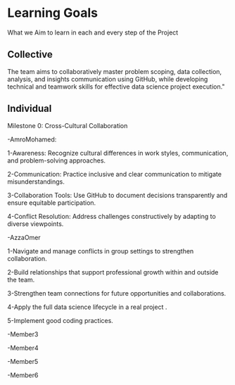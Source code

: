 # Learning Goals

What we Aim to learn in each and every step of the Project

## Collective

The team aims to collaboratively master problem scoping, data collection, analysis,
and insights communication using GitHub, while developing technical and teamwork
skills for effective data science project execution."

## Individual

Milestone 0: Cross-Cultural Collaboration

-AmroMohamed:

1-Awareness: Recognize cultural differences in work styles, communication,
and problem-solving approaches.

2-Communication: Practice inclusive and clear communication to mitigate misunderstandings.

3-Collaboration Tools: Use GitHub to document decisions transparently
and ensure equitable participation.

4-Conflict Resolution: Address challenges constructively by adapting to diverse viewpoints.

-AzzaOmer

1-Navigate and manage conflicts in group settings to strengthen collaboration.

2-Build relationships that support professional growth within and outside the team.

3-Strengthen team connections for future opportunities and collaborations.

4-Apply the full data science lifecycle in a real project .

5-Implement good coding practices.

-Member3

-Member4

-Member5

-Member6
